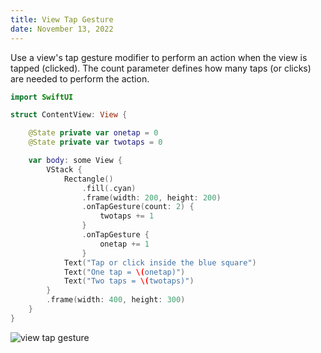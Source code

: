 ```yaml
---
title: View Tap Gesture
date: November 13, 2022
---
```


Use a view's tap gesture modifier to perform an action when the view is tapped (clicked). The count parameter defines how many taps (or clicks) are needed to perform the action.

```swift
import SwiftUI

struct ContentView: View {

    @State private var onetap = 0
    @State private var twotaps = 0

    var body: some View {
        VStack {
            Rectangle()
                .fill(.cyan)
                .frame(width: 200, height: 200)
                .onTapGesture(count: 2) {
                    twotaps += 1
                }
                .onTapGesture {
                    onetap += 1
                }
            Text("Tap or click inside the blue square")
            Text("One tap = \(onetap)")
            Text("Two taps = \(twotaps)")
        }
        .frame(width: 400, height: 300)
    }
}
```

<p><img src="../img/viewtapgesture.png" style="max-width:400px;" alt="view tap gesture"></p>
